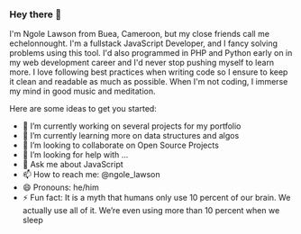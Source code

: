 ### Hey there 👋


I'm Ngole Lawson from Buea, Cameroon, but my close friends call me echelonnought. I'm a fullstack JavaScript Developer, and I fancy solving problems using this tool.
I'd also programmed in PHP and Python early on in my web development career and I'd never stop pushing myself to learn more. I love following best practices when writing code so I ensure to keep it clean and readable as much as possible. When I'm not coding, I immerse my mind in good music and meditation. 

Here are some ideas to get you started:

- 🔭 I’m currently working on several projects for my portfolio
- 🌱 I’m currently learning more on data structures and algos
- 👯 I’m looking to collaborate on Open Source Projects
- 🤔 I’m looking for help with ...
- 💬 Ask me about JavaScript 
- 📫 How to reach me: @ngole_lawson
- 😄 Pronouns: he/him
- ⚡ Fun fact: It is a myth that humans only use 10 percent of our brain. We actually use all of it. We’re even using more than 10 percent when we sleep

